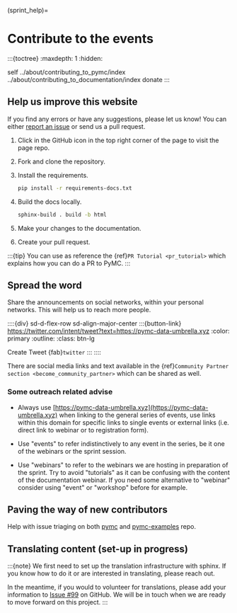 (sprint_help)=
# Contribute to the events

:::{toctree}
:maxdepth: 1
:hidden:

self
../about/contributing_to_pymc/index
../about/contributing_to_documentation/index
donate
:::

## Help us improve this website

If you find any errors or have any suggestions, please let us know! You can either [report an issue](https://github.com/pymc-devs/pymc-data-umbrella/issues/new) or send us a pull request.

1. Click in the GitHub icon in the top right corner of the page to visit the page repo.

2. Fork and clone the repository.

3. Install the requirements.

    ```bash
    pip install -r requirements-docs.txt
    ```

4. Build the docs locally.

    ```bash
    sphinx-build . build -b html
    ```

5. Make your changes to the documentation.

6. Create your pull request.

:::{tip}
You can use as reference the {ref}`PR Tutorial <pr_tutorial>` which explains how you can do a PR to PyMC.
:::

## Spread the word

Share the announcements on social networks, within your personal networks. This will help us to reach more people.

::::{div} sd-d-flex-row sd-align-major-center
:::{button-link} https://twitter.com/intent/tweet?text=https://pymc-data-umbrella.xyz
:color: primary
:outline:
:class: btn-lg

Create Tweet {fab}`twitter`
:::
::::

There are social media links and text available in the {ref}`Community Partner section <become_community_partner>` which can be shared as well. 

### Some outreach related advise

* Always use [https://pymc-data-umbrella.xyz](https://pymc-data-umbrella.xyz) when linking
  to the general series of events, use links within this domain for specific links to single
  events or external links (i.e. direct link to webinar or to registration form).

* Use "events" to refer indistinctively to any event in the series, be it one of the webinars or the
  sprint session.
* Use "webinars" to refer to the webinars we are hosting in preparation of the sprint. Try
  to avoid "tutorials" as it can be confusing with the content of the documentation webinar.
  If you need some alternative to "webinar" consider using "event" or "workshop" before for example.

## Paving the way of new contributors

Help with issue triaging on both [pymc](https://github.com/pymc-devs/pymc) and [pymc-examples](https://github.com/pymc-devs/pymc-examples) repo.

## Translating content (set-up in progress)

:::{note}
We first need to set up the translation infrastructure with sphinx. If you know how to do it or are interested in translating, please reach out.

In the meantime, if you would to volunteer for translations, please add your information to [Issue #99](https://github.com/pymc-devs/pymc-data-umbrella/issues/99) on GitHub. We will be in touch when we are ready to move forward on this project.
:::

